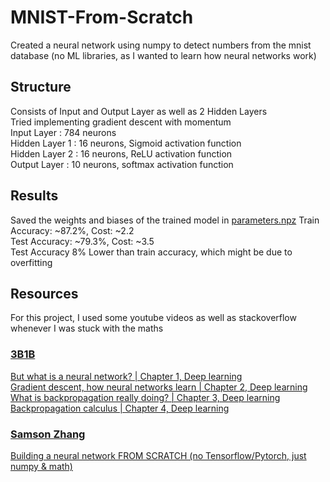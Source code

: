 # MNIST-From-Scratch
Created a neural network using numpy to detect numbers from the mnist database (no ML libraries, as I wanted to learn how neural networks work)

## Structure
Consists of Input and Output Layer as well as 2 Hidden Layers  
Tried implementing gradient descent with momentum  
Input Layer : 784 neurons  
Hidden Layer 1 : 16 neurons, Sigmoid activation function  
Hidden Layer 2 : 16 neurons, ReLU activation function  
Output Layer : 10 neurons, softmax activation function  

## Results
Saved the weights and biases of the trained model in [parameters.npz](https://github.com/202248SD/MNIST-From-Scratch/blob/c20a58fcecb93700bb3ac3cdaf326b8bfe80dace/parameters.npz)
Train Accuracy: ~87.2%, Cost: ~2.2  
Test Accuracy: ~79.3%, Cost: ~3.5  
Test Accuracy 8% Lower than train accuracy, which might be due to overfitting  

## Resources
For this project, I used some youtube videos as well as stackoverflow whenever I was stuck with the maths  
### [3B1B](https://www.youtube.com/@3blue1brown)  
[But what is a neural network? | Chapter 1, Deep learning](https://youtu.be/aircAruvnKk?si=jXTfAIkC7rJNzprT)  
[Gradient descent, how neural networks learn | Chapter 2, Deep learning](https://youtu.be/IHZwWFHWa-w?si=Hq_DYZU6GB1QBZi8)  
[What is backpropagation really doing? | Chapter 3, Deep learning](https://youtu.be/Ilg3gGewQ5U?si=uQNzuVudPVPZfjSH)  
[Backpropagation calculus | Chapter 4, Deep learning](https://youtu.be/tIeHLnjs5U8?si=j_i3pSUsKNP0NQ1D)
### [Samson Zhang](https://www.youtube.com/@SamsonZhangTheSalmon)  
[Building a neural network FROM SCRATCH (no Tensorflow/Pytorch, just numpy & math)](https://youtu.be/w8yWXqWQYmU?si=tOt2nHiJfen5tr3z)  
